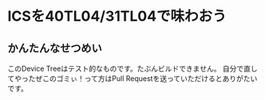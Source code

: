 ICSを40TL04/31TL04で味わおう
===========================

かんたんなせつめい
-----------------
このDevice Treeはテスト的なものです。たぶんビルドできません。  自分で直してやったぜこのゴミぃ！って方はPull Requestを送っていただけるとありがたいです。